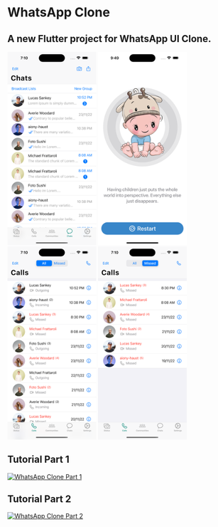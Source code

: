 # WhatsApp Clone
## A new Flutter project for WhatsApp UI Clone.
<p align="left">
  <img src="https://github.com/decodevM/whatsapp_clone/blob/main/assets/screenshots/chats-all.png" width="200" title="Chats">
  <img src="https://github.com/decodevM/LoveCare/blob/main/ScreenShots/p2.png" width="200" title="Home">
  <img src="https://github.com/decodevM/whatsapp_clone/blob/main/assets/screenshots/calls.png" width="200" title="Calls">
  <img src="https://github.com/decodevM/whatsapp_clone/blob/main/assets/screenshots/calls-missed.png" width="200" title="Calls-Missed">
</p>

## Tutorial Part 1

[![WhatsApp Clone Part 1](https://img.youtube.com/vi/9v0eGDPOCJo/0.jpg)](https://www.youtube.com/watch?v=9v0eGDPOCJo)


## Tutorial Part 2

[![WhatsApp Clone Part 2](https://img.youtube.com/vi/3HzgnnOqvZI/0.jpg)](https://www.youtube.com/watch?v=3HzgnnOqvZI)
